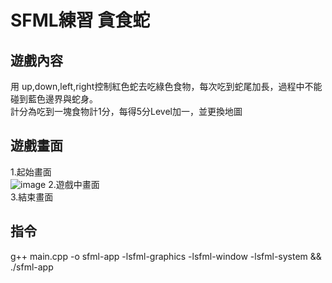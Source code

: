 # SFML練習 貪食蛇  
## 遊戲內容
用 up,down,left,right控制紅色蛇去吃綠色食物，每次吃到蛇尾加長，過程中不能碰到藍色邊界與蛇身。  
計分為吃到一塊食物計1分，每得5分Level加一，並更換地圖  
##  遊戲畫面
1.起始畫面  
![image]()
2.遊戲中畫面  
3.結束畫面  
## 指令    
g++ main.cpp -o sfml-app -lsfml-graphics -lsfml-window -lsfml-system && ./sfml-app  
